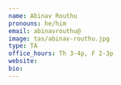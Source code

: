 ```yaml
---
name: Abinav Routhu
pronouns: he/him
email: abinavrouthu@
image: tas/abinav-routhu.jpg
type: TA
office_hours: Th 3-4p, F 2-3p
website: 
bio: 
---
```

